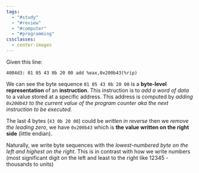 ```yaml
---
tags:
  - "#study"
  - "#review"
  - "#computer"
  - "#programming"
cssclasses:
  - center-images
---
```

Given this line:

```
4004d3: 01 05 43 0b 20 00 add %eax,0x200b43(%rip)
```

We can see the byte sequence `01 05 43 0b 20 00` is a **byte-level representation** of an **instruction**. This instruction is to *add a word of data* to a value stored at a specific address. This address is computed by *adding `0x200b43` to the current value of the program counter aka the next instruction to be executed.*

The last 4 bytes (`43 0b 20 00`) could be *written in reverse* then we *remove the leading zero*, we have `0x200b43` which is **the value written on the right side** (little endian).

Naturally, we write byte sequences with the *lowest-numbered byte on the left and highest on the right*. This is in contrast with how we write numbers (most significant digit on the left and least to the right like 12345 - thousands to units)